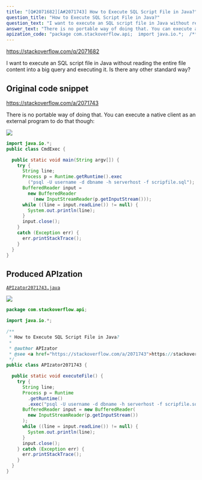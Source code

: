 ```yaml
---
title: "[Q#2071682][A#2071743] How to Execute SQL Script File in Java?"
question_title: "How to Execute SQL Script File in Java?"
question_text: "I want to execute an SQL script file in Java without reading the entire file content into a big query and executing it. Is there any other standard way?"
answer_text: "There is no portable way of doing that. You can execute a native client as an external program to do that though:"
apization_code: "package com.stackoverflow.api;  import java.io.*;  /**  * How to Execute SQL Script File in Java?  *  * @author APIzator  * @see <a href=\"https://stackoverflow.com/a/2071743\">https://stackoverflow.com/a/2071743</a>  */ public class APIzator2071743 {    public static void executeFile() {     try {       String line;       Process p = Runtime         .getRuntime()         .exec(\"psql -U username -d dbname -h serverhost -f scripfile.sql\");       BufferedReader input = new BufferedReader(         new InputStreamReader(p.getInputStream())       );       while ((line = input.readLine()) != null) {         System.out.println(line);       }       input.close();     } catch (Exception err) {       err.printStackTrace();     }   } }"
---
```


https://stackoverflow.com/q/2071682

I want to execute an SQL script file in Java without reading the entire file content into a big query and executing it.
Is there any other standard way?



## Original code snippet

https://stackoverflow.com/a/2071743

There is no portable way of doing that. You can execute a native client as an external program to do that though:

<div class="code-logo"><img src="/stackoverflow.png" /></div>

```java
import java.io.*;
public class CmdExec {

  public static void main(String argv[]) {
    try {
      String line;
      Process p = Runtime.getRuntime().exec
        ("psql -U username -d dbname -h serverhost -f scripfile.sql");
      BufferedReader input =
        new BufferedReader
          (new InputStreamReader(p.getInputStream()));
      while ((line = input.readLine()) != null) {
        System.out.println(line);
      }
      input.close();
    }
    catch (Exception err) {
      err.printStackTrace();
    }
  }
}
```

## Produced APIzation

[`APIzator2071743.java`](https://github.com/pasqualesalza/apization-temp/raw/main/data/search/APIzator2071743.java)

<div class="code-logo"><img src="/apizator.png" /></div>

```java
package com.stackoverflow.api;

import java.io.*;

/**
 * How to Execute SQL Script File in Java?
 *
 * @author APIzator
 * @see <a href="https://stackoverflow.com/a/2071743">https://stackoverflow.com/a/2071743</a>
 */
public class APIzator2071743 {

  public static void executeFile() {
    try {
      String line;
      Process p = Runtime
        .getRuntime()
        .exec("psql -U username -d dbname -h serverhost -f scripfile.sql");
      BufferedReader input = new BufferedReader(
        new InputStreamReader(p.getInputStream())
      );
      while ((line = input.readLine()) != null) {
        System.out.println(line);
      }
      input.close();
    } catch (Exception err) {
      err.printStackTrace();
    }
  }
}

```